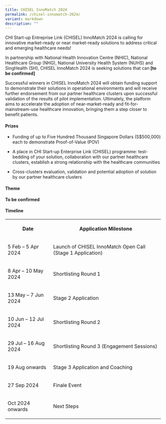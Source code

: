 ```yaml
---
title: CHISEL InnoMatch 2024
permalink: /chisel-innomatch-2024/
variant: markdown
description: ""
---
```

<p></p><p></p><p>CHI Start-up Entreprise Link (CHISEL) InnoMatch 2024 is calling for innovative market-ready or near market-ready solutions to address critical and emerging healthcare needs!</p><p></p><p>In partnership with National Health Innovation Centre (NHIC), National Healthcare Group (NHG), National University Health System (NUHS) and SingHealth (SH), CHISEL InnoMatch 2024 is seeking solutions that can<strong> [to be confirmed]</strong></p><p></p><p>Successful winners in CHISEL InnoMatch 2024 will obtain funding support to demonstrate their solutions in operational environments and will receive further endorsement from our partner healthcare clusters upon successful validation of the results of pilot implementation. Ultimately, the platform aims to accelerate the adoption of near-market-ready and fit-for-mainstream-use healthcare innovation, bringing them a step closer to benefit patients.</p><h4>Prizes</h4><ul data-tight="true" class="tight"><li><p>Funding of up to Five Hundred Thousand Singapore Dollars (S$500,000) each to demonstrate Proof-of-Value (POV)</p></li><li><p>A place in CHI Start-up Enterprise Link (CHISEL) programme: test-bedding of your solution, collaboration with our partner healthcare clusters, establish a strong relationship with the healthcare communities</p></li><li><p>Cross-clusters evaluation, validation and potential adoption of solution by our partner healthcare clusters</p></li></ul><h4>Theme</h4><p><strong>To be confirmed</strong></p><p></p><h4>Timeline</h4><table><tbody><tr><th rowspan="1" colspan="1"><p>Date</p></th><th rowspan="1" colspan="1"><p>Application Milestone</p></th></tr><tr><td rowspan="1" colspan="1"><p>5 Feb – 5 Apr 2024</p></td><td rowspan="1" colspan="1"><p>Launch of CHISEL InnoMatch Open Call (Stage 1 Application)</p></td></tr><tr><td rowspan="1" colspan="1"><p>8 Apr – 10 May 2024</p></td><td rowspan="1" colspan="1"><p>Shortlisting Round 1</p></td></tr><tr><td rowspan="1" colspan="1"><p>13 May – 7 Jun 2024</p></td><td rowspan="1" colspan="1"><p>Stage 2 Application</p></td></tr><tr><td rowspan="1" colspan="1"><p>10 Jun – 12 Jul 2024</p></td><td rowspan="1" colspan="1"><p>Shortlisting Round 2</p></td></tr><tr><td rowspan="1" colspan="1"><p>29 Jul – 16 Aug 2024</p></td><td rowspan="1" colspan="1"><p>Shortlisting Round 3 (Engagement Sessions)</p></td></tr><tr><td rowspan="1" colspan="1"><p>19 Aug onwards</p></td><td rowspan="1" colspan="1"><p>Stage 3 Application and Coaching</p></td></tr><tr><td rowspan="1" colspan="1"><p>27 Sep 2024</p></td><td rowspan="1" colspan="1"><p>Finale Event</p></td></tr><tr><td rowspan="1" colspan="1"><p>Oct 2024 onwards</p></td><td rowspan="1" colspan="1"><p>Next Steps</p></td></tr></tbody></table><p></p>